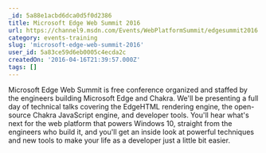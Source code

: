 ```yaml
---
_id: 5a88e1acbd6dca0d5f0d2386
title: Microsoft Edge Web Summit 2016
url: https://channel9.msdn.com/Events/WebPlatformSummit/edgesummit2016
category: events-training
slug: 'microsoft-edge-web-summit-2016'
user_id: 5a83ce59d6eb0005c4ecda2c
createdOn: '2016-04-16T21:39:57.000Z'
tags: []
---
```


Microsoft Edge Web Summit is free conference organized and staffed by the engineers building Microsoft Edge and Chakra. We'll be presenting a full day of technical talks covering the EdgeHTML rendering engine, the open-source Chakra JavaScript engine, and developer tools. You'll hear what's next for the web platform that powers Windows 10, straight from the engineers who build it, and you'll get an inside look at powerful techniques and new tools to make your life as a developer just a little bit easier.
